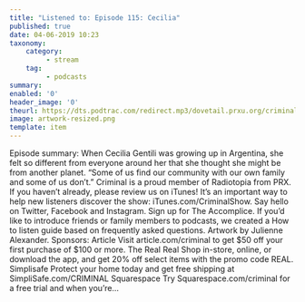 ```yaml
---
title: "Listened to: Episode 115: Cecilia"
published: true
date: 04-06-2019 10:23
taxonomy:
    category:
         - stream
    tag:
         - podcasts
summary:
enabled: '0'
header_image: '0'
theurl: https://dts.podtrac.com/redirect.mp3/dovetail.prxu.org/criminal/a91a9494-fb45-48c5-ad4c-2615bfefd81b/Episode_115_Cecilia_Part_1.mp3
image: artwork-resized.png
template: item
---
```

 
Episode summary: When Cecilia Gentili was growing up in Argentina, she felt so different from everyone around her that she thought she might be from another planet. “Some of us find our community with our own family and some of us don’t.” Criminal is a proud member of Radiotopia from PRX. If you haven’t already, please review us on iTunes! It’s an important way to help new listeners discover the show: iTunes.com/CriminalShow. Say hello on Twitter, Facebook and Instagram. Sign up for The Accomplice. If you’d like to introduce friends or family members to podcasts, we created a How to listen guide based on frequently asked questions. Artwork by Julienne Alexander. Sponsors: Article Visit article.com/criminal to get $50 off your first purchase of $100 or more. The Real Real Shop in-store, online, or download the app, and get 20% off select items with the promo code REAL. Simplisafe Protect your home today and get free shipping at SimpliSafe.com/CRIMINAL Squarespace Try Squarespace.com/criminal for a free trial and when you’re…
